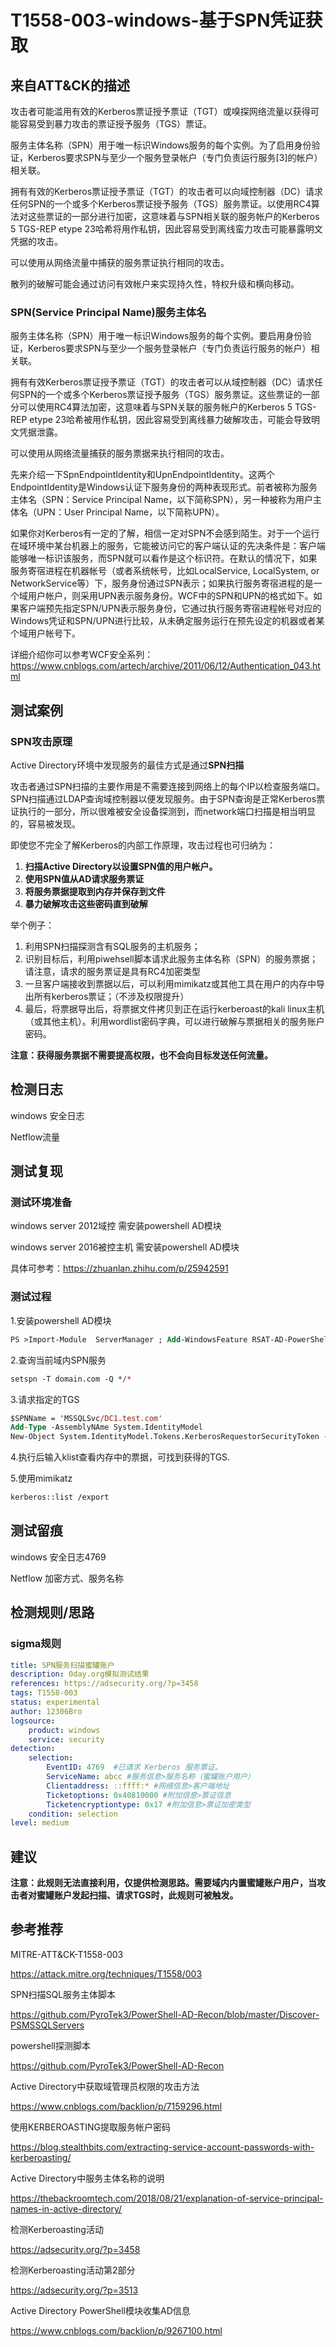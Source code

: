 # T1558-003-windows-基于SPN凭证获取

## 来自ATT&CK的描述

攻击者可能滥用有效的Kerberos票证授予票证（TGT）或嗅探网络流量以获得可能容易受到暴力攻击的票证授予服务（TGS）票证。

服务主体名称（SPN）用于唯一标识Windows服务的每个实例。为了启用身份验证，Kerberos要求SPN与至少一个服务登录帐户（专门负责运行服务[3]的帐户）相关联。

拥有有效的Kerberos票证授予票证（TGT）的攻击者可以向域控制器（DC）请求任何SPN的一个或多个Kerberos票证授予服务（TGS）服务票证。以使用RC4算法对这些票证的一部分进行加密，这意味着与SPN相关联的服务帐户的Kerberos 5 TGS-REP etype 23哈希将用作私钥，因此容易受到离线蛮力攻击可能暴露明文凭据的攻击。

可以使用从网络流量中捕获的服务票证执行相同的攻击。

散列的破解可能会通过访问有效帐户来实现持久性，特权升级和横向移动。

### SPN(Service Principal Name)服务主体名

服务主体名称（SPN）用于唯一标识Windows服务的每个实例。要启用身份验证，Kerberos要求SPN与至少一个服务登录帐户（专门负责运行服务的帐户）相关联。

拥有有效Kerberos票证授予票证（TGT）的攻击者可以从域控制器（DC）请求任何SPN的一个或多个Kerberos票证授予服务（TGS）服务票证。这些票证的一部分可以使用RC4算法加密，这意味着与SPN关联的服务帐户的Kerberos 5 TGS-REP etype 23哈希被用作私钥，因此容易受到离线暴力破解攻击，可能会导致明文凭据泄露。

可以使用从网络流量捕获的服务票据来执行相同的攻击。

先来介绍一下SpnEndpointIdentity和UpnEndpointIdentity。这两个EndpointIdentity是Windows认证下服务身份的两种表现形式。前者被称为服务主体名（SPN：Service Principal Name，以下简称SPN），另一种被称为用户主体名（UPN：User Principal Name，以下简称UPN）。

如果你对Kerberos有一定的了解，相信一定对SPN不会感到陌生。对于一个运行在域环境中某台机器上的服务，它能被访问它的客户端认证的先决条件是：客户端能够唯一标识该服务，而SPN就可以看作是这个标识符。在默认的情况下，如果服务寄宿进程在机器帐号（或者系统帐号，比如LocalService, LocalSystem, or NetworkService等）下，服务身份通过SPN表示；如果执行服务寄宿进程的是一个域用户帐户，则采用UPN表示服务身份。WCF中的SPN和UPN的格式如下。如果客户端预先指定SPN/UPN表示服务身份，它通过执行服务寄宿进程帐号对应的Windows凭证和SPN/UPN进行比较，从未确定服务运行在预先设定的机器或者某个域用户帐号下。

详细介绍你可以参考WCF安全系列：<https://www.cnblogs.com/artech/archive/2011/06/12/Authentication_043.html>

## 测试案例

### SPN攻击原理

Active Directory环境中发现服务的最佳方式是通过**SPN扫描**

攻击者通过SPN扫描的主要作用是不需要连接到网络上的每个IP以检查服务端口。SPN扫描通过LDAP查询域控制器以便发现服务。由于SPN查询是正常Kerberos票证执行的一部分，所以很难被安全设备探测到，而network端口扫描是相当明显的，容易被发现。

即使您不完全了解Kerberos的内部工作原理，攻击过程也可归纳为：

1. **扫描Active Directory以设置SPN值的用户帐户。**
2. **使用SPN值从AD请求服务票证**
3. **将服务票据提取到内存并保存到文件**
4. **暴力破解攻击这些密码直到破解**

举个例子：

1. 利用SPN扫描探测含有SQL服务的主机服务；
2. 识别目标后，利用piwehsell脚本请求此服务主体名称（SPN）的服务票据；请注意，请求的服务票证是具有RC4加密类型
3. 一旦客户端接收到票据以后，可以利用mimikatz或其他工具在用户的内存中导出所有kerberos票证；（不涉及权限提升）
4. 最后，将票据导出后，将票据文件拷贝到正在运行kerberoast的kali linux主机（或其他主机）。利用wordlist密码字典，可以进行破解与票据相关的服务账户密码。

**注意：获得服务票据不需要提高权限，也不会向目标发送任何流量。**

## 检测日志

windows 安全日志

Netflow流量

## 测试复现

### 测试环境准备

windows server 2012域控 需安装powershell AD模块

windows server 2016被控主机 需安装powershell AD模块

具体可参考：<https://zhuanlan.zhihu.com/p/25942591>

### 测试过程

1.安装powershell AD模块

```ps
PS >Import-Module  ServerManager ; Add-WindowsFeature RSAT-AD-PowerShell
```

2.查询当前域内SPN服务

```ps
setspn -T domain.com -Q */*
```

3.请求指定的TGS

```ps
$SPNName = 'MSSQLSvc/DC1.test.com'
Add-Type -AssemblyNAme System.IdentityModel
New-Object System.IdentityModel.Tokens.KerberosRequestorSecurityToken -ArgumentList $SPNName
```

4.执行后输入klist查看内存中的票据，可找到获得的TGS.

5.使用mimikatz

```bash
kerberos::list /export
```

## 测试留痕

windows 安全日志4769

Netflow 加密方式、服务名称

## 检测规则/思路

### sigma规则

```yml
title: SPN服务扫描蜜罐账户
description: 0day.org模拟测试结果
references: https://adsecurity.org/?p=3458
tags: T1558-003
status: experimental
author: 12306Bro
logsource:
    product: windows
    service: security
detection:
    selection:
        EventID: 4769  #已请求 Kerberos 服务票证。
        ServiceName: abcc #服务信息>服务名称（蜜罐账户用户）
        Clientaddress: ::ffff:* #网络信息>客户端地址
        Ticketoptions: 0x40810000 #附加信息>票证信息
        Ticketencryptiontype: 0x17 #附加信息>票证加密类型
    condition: selection
level: medium
```

## 建议

**注意：此规则无法直接利用，仅提供检测思路。需要域内内置蜜罐账户用户，当攻击者对蜜罐账户发起扫描、请求TGS时，此规则可被触发。**

## 参考推荐

MITRE-ATT&CK-T1558-003

<https://attack.mitre.org/techniques/T1558/003>

SPN扫描SQL服务主体脚本

<https://github.com/PyroTek3/PowerShell-AD-Recon/blob/master/Discover-PSMSSQLServers>

powershell探测脚本

<https://github.com/PyroTek3/PowerShell-AD-Recon>

Active Directory中获取域管理员权限的攻击方法

<https://www.cnblogs.com/backlion/p/7159296.html>

使用KERBEROASTING提取服务帐户密码

<https://blog.stealthbits.com/extracting-service-account-passwords-with-kerberoasting/>

Active Directory中服务主体名称的说明

<https://thebackroomtech.com/2018/08/21/explanation-of-service-principal-names-in-active-directory/>

检测Kerberoasting活动

<https://adsecurity.org/?p=3458>

检测Kerberoasting活动第2部分

<https://adsecurity.org/?p=3513>

Active Directory PowerShell模块收集AD信息

<https://www.cnblogs.com/backlion/p/9267100.html>
